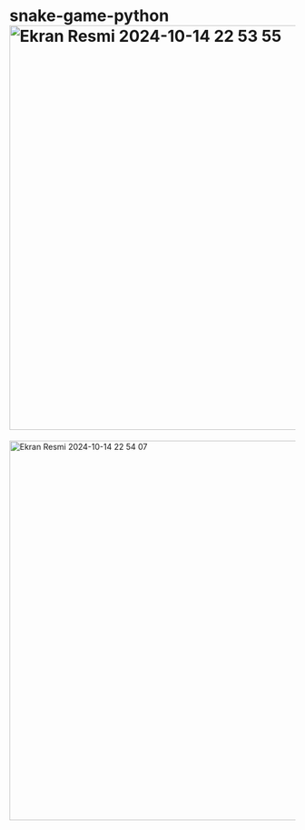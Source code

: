 # snake-game-python<img width="712" alt="Ekran Resmi 2024-10-14 22 53 55" src="https://github.com/user-attachments/assets/a799fa39-3684-425d-8c35-20fbd4492cf2">
<img width="668" alt="Ekran Resmi 2024-10-14 22 54 07" src="https://github.com/user-attachments/assets/8cfc9150-6dad-44ed-a4c0-9ca76e7067c2">
